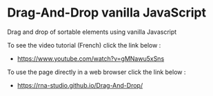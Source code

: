 # Drag-And-Drop vanilla JavaScript
Drag and drop of sortable elements using vanilla Javascript

To see the video tutorial (French) click the link below :
  - https://www.youtube.com/watch?v=gMNawu5xSns

To use the page directly in a web browser click the link below :
  - https://rna-studio.github.io/Drag-And-Drop/
